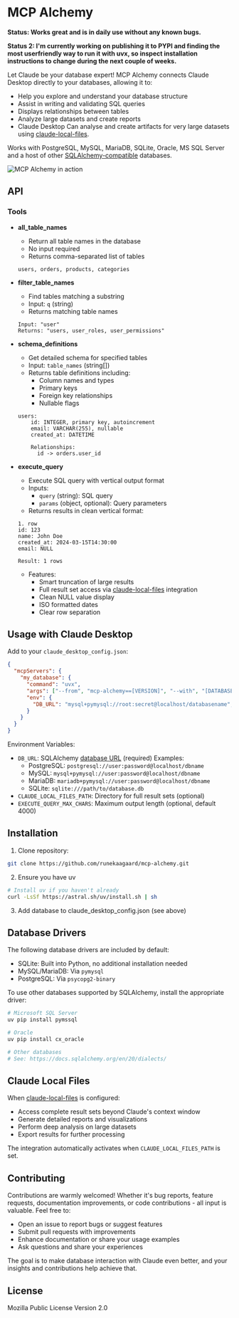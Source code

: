 # MCP Alchemy

**Status: Works great and is in daily use without any known bugs.**

**Status 2: I'm currently working on publishing it to PYPI and finding the most userfriendly way to run it with uvx, so inspect installation instructions to change during the next couple of weeks.**


Let Claude be your database expert! MCP Alchemy connects Claude Desktop directly to your databases, allowing it to:

- Help you explore and understand your database structure
- Assist in writing and validating SQL queries
- Displays relationships between tables
- Analyze large datasets and create reports
- Claude Desktop Can analyse and create artifacts for very large datasets using [claude-local-files](https://github.com/runekaagaard/claude-local-files).

Works with PostgreSQL, MySQL, MariaDB, SQLite, Oracle, MS SQL Server and a host of other [SQLAlchemy-compatible](https://docs.sqlalchemy.org/en/20/dialects/) databases.

![MCP Alchemy in action](screenshot.png)

## API

### Tools

- **all_table_names**
  - Return all table names in the database
  - No input required
  - Returns comma-separated list of tables
  ```
  users, orders, products, categories
  ```

- **filter_table_names**
  - Find tables matching a substring
  - Input: `q` (string)
  - Returns matching table names
  ```
  Input: "user"
  Returns: "users, user_roles, user_permissions"
  ```

- **schema_definitions**
  - Get detailed schema for specified tables
  - Input: `table_names` (string[])
  - Returns table definitions including:
    - Column names and types
    - Primary keys
    - Foreign key relationships
    - Nullable flags
  ```
  users:
      id: INTEGER, primary key, autoincrement
      email: VARCHAR(255), nullable
      created_at: DATETIME
      
      Relationships:
        id -> orders.user_id
  ```

- **execute_query**
  - Execute SQL query with vertical output format
  - Inputs:
    - `query` (string): SQL query
    - `params` (object, optional): Query parameters
  - Returns results in clean vertical format:
  ```
  1. row
  id: 123
  name: John Doe
  created_at: 2024-03-15T14:30:00
  email: NULL

  Result: 1 rows
  ```
  - Features:
    - Smart truncation of large results
    - Full result set access via [claude-local-files](https://github.com/runekaagaard/claude-local-files) integration
    - Clean NULL value display
    - ISO formatted dates
    - Clear row separation

## Usage with Claude Desktop

Add to your `claude_desktop_config.json`:

```json
{
  "mcpServers": {
    "my_database": {
      "command": "uvx",
      "args": ["--from", "mcp-alchemy==[VERSION]", "--with", "[DATABASE_DRIVER]", "mcp-alchemy"],
      "env": {
        "DB_URL": "mysql+pymysql://root:secret@localhost/databasename",
      }
    }
  }
}
```

Environment Variables:

- `DB_URL`: SQLAlchemy [database URL](https://docs.sqlalchemy.org/en/20/core/engines.html#database-urls) (required)
  Examples:
  - PostgreSQL: `postgresql://user:password@localhost/dbname`
  - MySQL: `mysql+pymysql://user:password@localhost/dbname`
  - MariaDB: `mariadb+pymysql://user:password@localhost/dbname`
  - SQLite: `sqlite:///path/to/database.db`
- `CLAUDE_LOCAL_FILES_PATH`: Directory for full result sets (optional)
- `EXECUTE_QUERY_MAX_CHARS`: Maximum output length (optional, default 4000)

## Installation

1. Clone repository:
```bash
git clone https://github.com/runekaagaard/mcp-alchemy.git
```

2. Ensure you have uv
```bash
# Install uv if you haven't already
curl -LsSf https://astral.sh/uv/install.sh | sh
```

3. Add database to claude_desktop_config.json (see above)

## Database Drivers

The following database drivers are included by default:
- SQLite: Built into Python, no additional installation needed
- MySQL/MariaDB: Via `pymysql`
- PostgreSQL: Via `psycopg2-binary`

To use other databases supported by SQLAlchemy, install the appropriate driver:
```bash
# Microsoft SQL Server
uv pip install pymssql

# Oracle
uv pip install cx_oracle

# Other databases
# See: https://docs.sqlalchemy.org/en/20/dialects/
```

## Claude Local Files

When [claude-local-files](https://github.com/runekaagaard/claude-local-files) is configured:

- Access complete result sets beyond Claude's context window
- Generate detailed reports and visualizations
- Perform deep analysis on large datasets
- Export results for further processing

The integration automatically activates when `CLAUDE_LOCAL_FILES_PATH` is set.

## Contributing

Contributions are warmly welcomed! Whether it's bug reports, feature requests, documentation improvements, or code contributions - all input is valuable. Feel free to:

- Open an issue to report bugs or suggest features
- Submit pull requests with improvements
- Enhance documentation or share your usage examples
- Ask questions and share your experiences

The goal is to make database interaction with Claude even better, and your insights and contributions help achieve that.

## License

Mozilla Public License Version 2.0 
